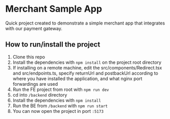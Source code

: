 # Merchant Sample App

Quick project created to demonstrate a simple merchant app that integrates with our payment gateway.

## How to run/install the project

1. Clone this repo
2. Install the dependencies with `npm install` on the project root directory
3. If installing on a remote machine, edit the src/components/Redirect.tsx and src/endpoints.ts, specify returnUrl and postbackUrl according to where you have installed the application, and what nginx port forwardings are used
4. Run the FE project from root with `npm run dev`
5. cd into `/backend` directory
6. Install the dependencies with `npm install`
7. Run the BE from `/backend` with `npm run start`
8. You can now open the project in port `:5173`

